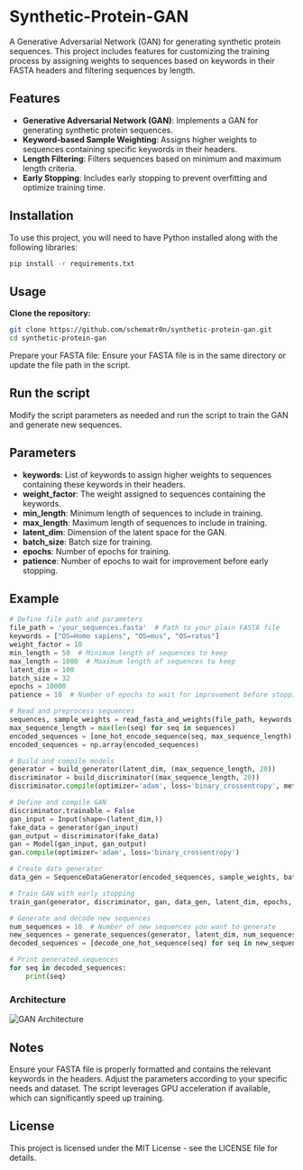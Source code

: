 # Synthetic-Protein-GAN

A Generative Adversarial Network (GAN) for generating synthetic protein sequences. This project includes features for customizing the training process by assigning weights to sequences based on keywords in their FASTA headers and filtering sequences by length.

## Features

- **Generative Adversarial Network (GAN)**: Implements a GAN for generating synthetic protein sequences.
- **Keyword-based Sample Weighting**: Assigns higher weights to sequences containing specific keywords in their headers.
- **Length Filtering**: Filters sequences based on minimum and maximum length criteria.
- **Early Stopping**: Includes early stopping to prevent overfitting and optimize training time.

## Installation

To use this project, you will need to have Python installed along with the following libraries:

```bash
pip install -r requirements.txt
```

## Usage

**Clone the repository:**

```bash
git clone https://github.com/schematr0n/synthetic-protein-gan.git
cd synthetic-protein-gan
```

Prepare your FASTA file: Ensure your FASTA file is in the same directory or update the file path in the script.

## Run the script
Modify the script parameters as needed and run the script to train the GAN and generate new sequences.

## Parameters

- **keywords**: List of keywords to assign higher weights to sequences containing these keywords in their headers.
- **weight_factor**: The weight assigned to sequences containing the keywords.
- **min_length**: Minimum length of sequences to include in training.
- **max_length**: Maximum length of sequences to include in training.
- **latent_dim**: Dimension of the latent space for the GAN.
- **batch_size**: Batch size for training.
- **epochs**: Number of epochs for training.
- **patience**: Number of epochs to wait for improvement before early stopping.

## Example

```python
# Define file path and parameters
file_path = 'your_sequences.fasta'  # Path to your plain FASTA file
keywords = ["OS=Homo sapiens", "OS=mus", "OS=ratus"]
weight_factor = 10
min_length = 50  # Minimum length of sequences to keep
max_length = 1000  # Maximum length of sequences to keep
latent_dim = 100
batch_size = 32
epochs = 10000
patience = 10  # Number of epochs to wait for improvement before stopping

# Read and preprocess sequences
sequences, sample_weights = read_fasta_and_weights(file_path, keywords, weight_factor, min_length, max_length)
max_sequence_length = max(len(seq) for seq in sequences)
encoded_sequences = [one_hot_encode_sequence(seq, max_sequence_length) for seq in sequences]
encoded_sequences = np.array(encoded_sequences)

# Build and compile models
generator = build_generator(latent_dim, (max_sequence_length, 20))
discriminator = build_discriminator((max_sequence_length, 20))
discriminator.compile(optimizer='adam', loss='binary_crossentropy', metrics=['accuracy'])

# Define and compile GAN
discriminator.trainable = False
gan_input = Input(shape=(latent_dim,))
fake_data = generator(gan_input)
gan_output = discriminator(fake_data)
gan = Model(gan_input, gan_output)
gan.compile(optimizer='adam', loss='binary_crossentropy')

# Create data generator
data_gen = SequenceDataGenerator(encoded_sequences, sample_weights, batch_size, latent_dim)

# Train GAN with early stopping
train_gan(generator, discriminator, gan, data_gen, latent_dim, epochs, patience)

# Generate and decode new sequences
num_sequences = 10  # Number of new sequences you want to generate
new_sequences = generate_sequences(generator, latent_dim, num_sequences)
decoded_sequences = [decode_one_hot_sequence(seq) for seq in new_sequences]

# Print generated sequences
for seq in decoded_sequences:
    print(seq)
```


### Architecture

![GAN Architecture]([synthetic-protein-sequence-generator.jpg](https://github.com/schematr0n/synthetic-protein-gan/blob/main/synthetic-protein-sequence-generator.jpg?raw=true))


## Notes
Ensure your FASTA file is properly formatted and contains the relevant keywords in the headers.
Adjust the parameters according to your specific needs and dataset.
The script leverages GPU acceleration if available, which can significantly speed up training.

## License
This project is licensed under the MIT License - see the LICENSE file for details.
